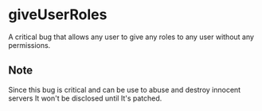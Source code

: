 # giveUserRoles
A critical bug that allows any user to give any roles to any user without any permissions.

## Note
Since this bug is critical and can be use to abuse and destroy innocent servers It won't be disclosed until It's patched.